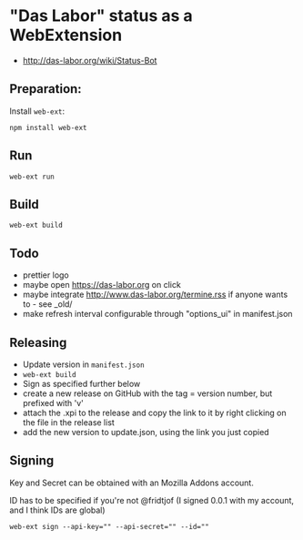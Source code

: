 # "Das Labor" status as a WebExtension

 * http://das-labor.org/wiki/Status-Bot

## Preparation:

Install `web-ext`:

```
npm install web-ext
```

## Run

```
web-ext run
```

## Build

```
web-ext build
```

## Todo

* prettier logo
* maybe open https://das-labor.org on click
* maybe integrate http://www.das-labor.org/termine.rss if anyone wants to - see _old/
* make refresh interval configurable through "options_ui" in manifest.json

## Releasing

* Update version in `manifest.json`
* `web-ext build`
* Sign as specified further below
* create a new release on GitHub with the tag = version number, but prefixed with 'v'
* attach the .xpi to the release and copy the link to it by right clicking on the file in the release list
* add the new version to update.json, using the link you just copied

## Signing

Key and Secret can be obtained with an Mozilla Addons account.

ID has to be specified if you're not @fridtjof (I signed 0.0.1 with my account, and I think IDs are global)
```
web-ext sign --api-key="" --api-secret="" --id=""
```


